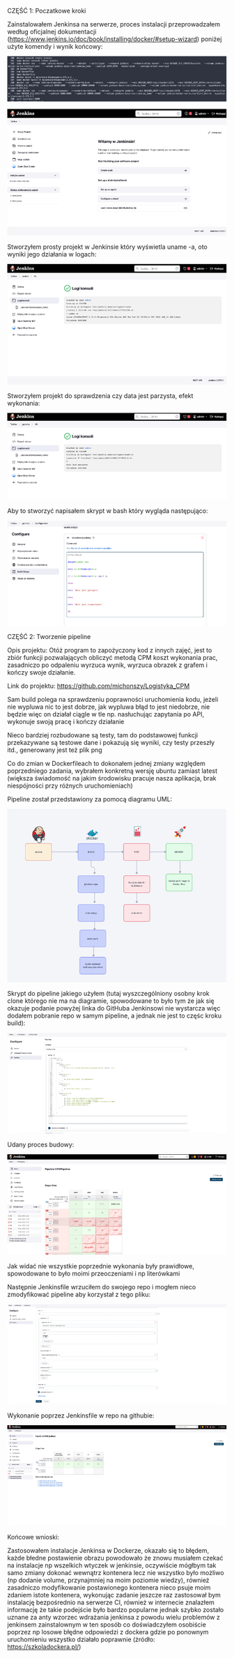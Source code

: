 CZĘŚĆ 1: Poczatkowe kroki

Zainstalowałem Jenkinsa na serwerze, proces instalacji przeprowadzałem według oficjalnej dokumentacji (https://www.jenkins.io/doc/book/installing/docker/#setup-wizard) poniżej użyte komendy i wynik końcowy:

![image description](images/lab3_zdj1.png)

![image description](images/lab3_zdj2.png)


Stworzyłem prosty projekt w Jenkinsie który wyświetla uname -a, oto wyniki jego działania w logach:

![image description](images/lab3_zdj3.png)

Stworzyłem projekt do sprawdzenia czy data jest parzysta, efekt wykonania:

![image description](images/lab3_zdj4.png)

Aby to stworzyć napisałem skrypt w bash który wygląda następująco:

![image description](images/lab3_zdj5.png)

CZĘŚĆ 2: Tworzenie pipeline

Opis projektu: Otóż program to zapożyczony kod z innych zajęć, jest to zbiór funkcji pozwalających obliczyć metodą CPM koszt wykonania prac, zasadniczo po odpaleniu wyrzuca wynik, wyrzuca obrazek z grafem i kończy swoje działanie.

Link do projektu: https://github.com/michonszy/Logistyka_CPM

Sam build polega na sprawdzeniu poprawności uruchomienia kodu, jeżeli nie wypluwa nic to jest dobrze, jak wypluwa błąd to jest niedobrze, nie będzie więc on działał ciągle w tle np. nasłuchując zapytania po API, wykonuje swoją pracę i kończy działanie

Nieco bardziej rozbudowane są testy, tam do podstawowej funkcji przekazywane są testowe dane i pokazują się wyniki, czy testy przeszły itd., generowany jest też plik png

Co do zmian w Dockerfileach to dokonałem jednej zmiany względem poprzedniego zadania, wybrałem konkretną wersję ubuntu zamiast latest (większa świadomość na jakim środowisku pracuje nasza aplikacja, brak niespójności przy różnych uruchomieniach)

Pipeline został przedstawiony za pomocą diagramu UML:

 ![image description](images/lab3_UML.png)


Skrypt do pipeline jakiego użyłem (tutaj wyszczególniony osobny krok clone którego nie ma na diagramie, spowodowane to było tym że jak się okazuje podanie powyżej linka do GitHuba Jenkinsowi nie wystarcza więc dodałem pobranie repo w samym pipeline, a jednak nie jest to częśc kroku build):

![image description](images/lab3_zdj6.png)

Udany proces budowy:

![image description](images/lab3_zdj7.png)

Jak widać nie wszystkie poprzednie wykonania były prawidłowe, spowodowane to było moimi przeoczeniami i np literówkami

Następnie Jenkinsfile wrzuciłem do swojego repo i mogłem nieco zmodyfikować pipeline aby korzystał z tego pliku:

![image description](images/lab3_zdj8.png)

Wykonanie poprzez Jenkinsfile w repo na githubie:

![image description](images/lab3_zdj9.png)



Końcowe wnioski:

Zastosowałem instalacje Jenkinsa w Dockerze, okazało się to błędem, każde błedne postawienie obrazu powodowało że znowu musiałem czekać na instalacje np wszelkich wtyczek w jenkinsie, oczywiście mógłbym tak samo zmiany dokonać wewnątrz kontenera lecz nie wszystko było możliwo (np dodanie volume, przynajmniej na moim poziomie wiedzy), również zasadniczo modyfikowanie postawionego kontenera nieco psuje moim zdaniem istote kontenera, wykonując zadanie jeszcze raz zastosował bym instalację bezpośrednio na serwerze CI, również w internecie znalazłem informację że takie podejście było bardzo popularne jednak szybko zostało uznane za anty wzorzec wdrażania jenkinsa z powodu wielu problemów z jenkinsem zainstalownym w ten sposób co doświadczyłem osobiście poprzez np losowe błędne odpowiedzi z dockera gdzie po ponownym uruchomieniu wszystko działało poprawnie (żródło: https://szkoladockera.pl/)


